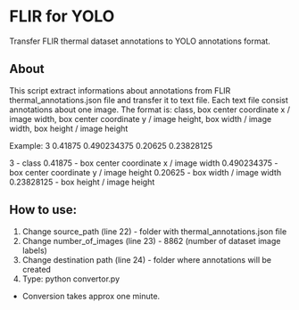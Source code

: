 # FLIR for YOLO
Transfer FLIR thermal dataset annotations to YOLO annotations format. 

## About
This script extract informations about annotations from FLIR thermal_annotations.json file and transfer it to text file. Each text file consist annotations about one image. The format is: 
  class, box center coordinate x / image width, box center coordinate y / image height, box width / image width, box height / image height
  
  Example:
  3 0.41875 0.490234375 0.20625 0.23828125
  
  3 - class
  0.41875 - box center coordinate x / image width
  0.490234375 - box center coordinate y / image height
  0.20625 - box width / image width
  0.23828125 - box height / image height
  
## How to use:
1. Change source_path (line 22) - folder with thermal_annotations.json file 
2. Change number_of_images (line 23) - 8862 (number of dataset image labels)
3. Change destination path (line 24) - folder where annotations will be created
4. Type: python convertor.py 

* Conversion takes approx one minute.
